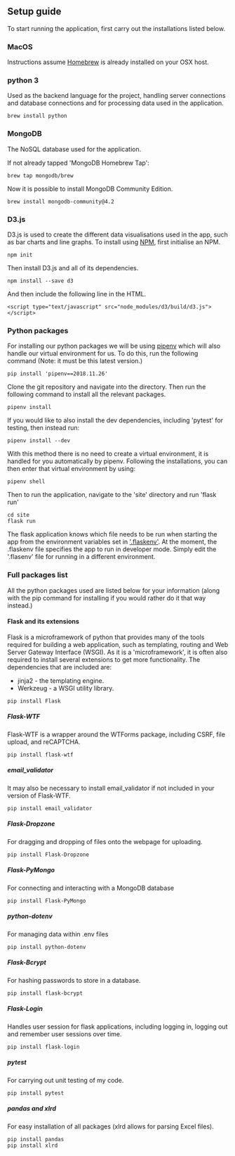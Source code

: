 ## Setup guide
To start running the application, first carry out the installations listed below.

### MacOS

Instructions assume [Homebrew](https://brew.sh/) is already installed on your OSX host.

### python 3

Used as the backend language for the project, handling server connections and database connections and for processing data used in the application.

```
brew install python
```


### MongoDB

The NoSQL database used for the application.

If not already tapped 'MongoDB Homebrew Tap':

```
brew tap mongodb/brew
```

Now it is possible to install MongoDB Community Edition.

```
brew install mongodb-community@4.2
```

### D3.js

D3.js is used to create the different data visualisations used in the app, such as bar charts and line graphs. To install using [NPM](https://www.npmjs.com/get-npm), first initialise an NPM.

```
npm init
```

Then install D3.js and all of its dependencies.

```
npm install --save d3
```

And then include the following line in the HTML.

```
<script type="text/javascript" src="node_modules/d3/build/d3.js"></script>
```

### Python packages

For installing our python packages we will be using [pipenv](https://pypi.org/project/pipenv/) which will also handle our virtual environment for us. To do this, run the following command (Note: it must be this latest version.)

```
pip install 'pipenv==2018.11.26'
```

Clone the git repository and navigate into the directory.
Then run the following command to install all the relevant packages.

```
pipenv install
```

If you would like to also install the dev dependencies, including 'pytest' for testing, then instead run:

```
pipenv install --dev
```

With this method there is no need to create a virtual environment, it is handled for you automatically by pipenv.
Following the installations, you can then enter that virtual environment by using:

```
pipenv shell
```

Then to run the application, navigate to the 'site' directory and run 'flask run'

```
cd site
flask run
```

The flask application knows which file needs to be run when starting the app from the environment variables set in ['.flaskenv'](./site/.flaskenv). At the moment, the .flaskenv file specifies the app to run in developer mode. Simply edit the '.flasenv' file for running in a different environment.

### Full packages list

All the python packages used are listed below for your information (along with the pip command for installing if you would rather do it that way instead.)

#### Flask and its extensions

Flask is a microframework of python that provides many of the tools required for building a web application, such as templating, routing and Web Server Gateway Interface (WSGI).
As it is a 'microframework', it is often also required to install several extensions to get more functionality.
The dependencies that are included are:

- jinja2 - the templating engine.
- Werkzeug - a WSGI utility library.

```
pip install Flask
```

##### Flask-WTF

Flask-WTF is a wrapper around the WTForms package, including CSRF, file upload, and reCAPTCHA.

```
pip install flask-wtf
```

##### email_validator

It may also be necessary to install email_validator if not included in your version of Flask-WTF.

```
pip install email_validator
```

##### Flask-Dropzone

For dragging and dropping of files onto the webpage for uploading.

```
pip install Flask-Dropzone
```
##### Flask-PyMongo

For connecting and interacting with a MongoDB database

```
pip install Flask-PyMongo
```
##### python-dotenv

For managing data within .env files

```
pip install python-dotenv
```

##### Flask-Bcrypt

For hashing passwords to store in a database.

```
pip install flask-bcrypt
```

##### Flask-Login

Handles user session for flask applications, including logging in, logging out and remember user sessions over time.

```
pip install flask-login
```

##### pytest

For carrying out unit testing of my code.

```
pip install pytest
```


##### pandas and xlrd

For easy installation of all packages (xlrd allows for parsing Excel files).

```
pip install pandas
pip install xlrd
```

